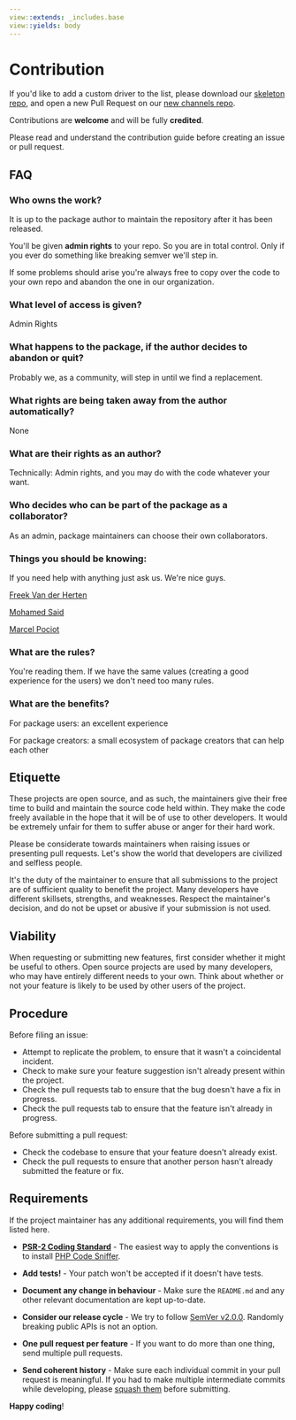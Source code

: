 ```yaml
---
view::extends: _includes.base
view::yields: body
---
```


# Contribution

If you'd like to add a custom driver to the list, please download our [skeleton repo](https://github.com/laravel-notification-channels/skeleton), and open a new Pull Request on our [new channels repo](https://github.com/laravel-notification-channels/new-channels).

Contributions are **welcome** and will be fully **credited**.

Please read and understand the contribution guide before creating an issue or pull request.

## FAQ

### Who owns the work?

 It is up to the package author to maintain the repository after it has been released.

 You'll be given **admin rights** to your repo. So you are in total control. Only if you ever do something like breaking semver we'll step in.

 If some problems should arise you're always free to copy over the code to your own repo and abandon the one in our organization.

### What level of access is given?

 Admin Rights

### What happens to the package, if the author decides to abandon or quit?

 Probably we, as a community, will step in until we find a replacement.

### What rights are being taken away from the author automatically?

 None

### What are their rights as an author?

 Technically: Admin rights, and you may do with the code whatever your want.

### Who decides who can be part of the package as a collaborator?

 As an admin, package maintainers can choose their own collaborators.

### Things you should be knowing:

 If you need help with anything just ask us. We're nice guys.

 [Freek Van der Herten](https://twitter.com/freekmurze)

 [Mohamed Said](https://twitter.com/themsaid)

 [Marcel Pociot](https://twitter.com/marcelpociot)


### What are the rules?

 You're reading them. If we have the same values (creating a good experience for the users) we don't need too many rules.

### What are the benefits?

 For package users: an excellent experience

 For package creators: a small ecosystem of package creators that can help each other



## Etiquette

These projects are open source, and as such, the maintainers give their free time to build and maintain the source code
held within. They make the code freely available in the hope that it will be of use to other developers. It would be
extremely unfair for them to suffer abuse or anger for their hard work.

Please be considerate towards maintainers when raising issues or presenting pull requests. Let's show the
world that developers are civilized and selfless people.

It's the duty of the maintainer to ensure that all submissions to the project are of sufficient
quality to benefit the project. Many developers have different skillsets, strengths, and weaknesses. Respect the maintainer's decision, and do not be upset or abusive if your submission is not used.

## Viability

When requesting or submitting new features, first consider whether it might be useful to others. Open
source projects are used by many developers, who may have entirely different needs to your own. Think about
whether or not your feature is likely to be used by other users of the project.

## Procedure

Before filing an issue:

- Attempt to replicate the problem, to ensure that it wasn't a coincidental incident.
- Check to make sure your feature suggestion isn't already present within the project.
- Check the pull requests tab to ensure that the bug doesn't have a fix in progress.
- Check the pull requests tab to ensure that the feature isn't already in progress.

Before submitting a pull request:

- Check the codebase to ensure that your feature doesn't already exist.
- Check the pull requests to ensure that another person hasn't already submitted the feature or fix.

## Requirements

If the project maintainer has any additional requirements, you will find them listed here.

- **[PSR-2 Coding Standard](https://github.com/php-fig/fig-standards/blob/master/accepted/PSR-2-coding-style-guide.md)** - The easiest way to apply the conventions is to install [PHP Code Sniffer](http://pear.php.net/package/PHP_CodeSniffer).

- **Add tests!** - Your patch won't be accepted if it doesn't have tests.

- **Document any change in behaviour** - Make sure the `README.md` and any other relevant documentation are kept up-to-date.

- **Consider our release cycle** - We try to follow [SemVer v2.0.0](http://semver.org/). Randomly breaking public APIs is not an option.

- **One pull request per feature** - If you want to do more than one thing, send multiple pull requests.

- **Send coherent history** - Make sure each individual commit in your pull request is meaningful. If you had to make multiple intermediate commits while developing, please [squash them](http://www.git-scm.com/book/en/v2/Git-Tools-Rewriting-History#Changing-Multiple-Commit-Messages) before submitting.

**Happy coding**!
